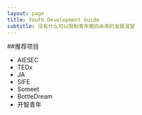```yaml
---
layout: page
title: Youth Development Guide
subtitle: 没有什么可以限制青年面向未来的发展渴望
---
```


##推荐项目
- AIESEC
- TEDx
- JA
- SIFE
- Someet
- BottleDream
- 开智青年


